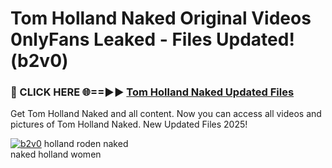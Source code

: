 # Tom Holland Naked Original Videos 0nlyFans Leaked - Files Updated! (b2v0)

<h3>🔴 CLICK HERE 🌐==►► <a href="https://tinyurl.com/yckcrads" rel="nofollow">Tom Holland Naked Updated Files</a></h3>

Get Tom Holland Naked and all content. Now you can access all videos and pictures of Tom Holland Naked. New Updated Files 2025!

[![b2v0](https://i.imgur.com/hpKpOFt.gif)](https://tinyurl.com/yckcrads)
holland roden naked<br>
naked holland women